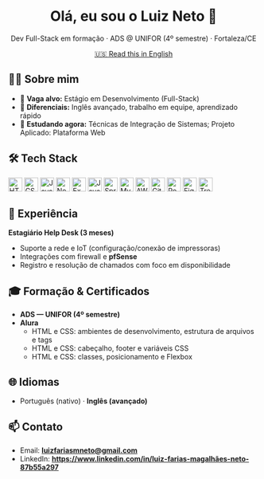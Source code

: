<h1 align="center">Olá, eu sou o Luiz Neto 👋</h1>
<p align="center">
  Dev Full-Stack em formação · ADS @ UNIFOR (4º semestre) · Fortaleza/CE
</p>

<p align="center">
  <a href="README.en.md">🇺🇸 Read this in English</a>
</p>

## 👨‍💻 Sobre mim
- 🎯 **Vaga alvo:** Estágio em Desenvolvimento (Full-Stack)
- 🧭 **Diferenciais:** Inglês avançado, trabalho em equipe, aprendizado rápido
- 🌱 **Estudando agora:** Técnicas de Integração de Sistemas; Projeto Aplicado: Plataforma Web

## 🛠️ Tech Stack
<div>
  <!-- Front-end -->
  <img src="https://cdn.jsdelivr.net/gh/devicons/devicon/icons/html5/html5-original.svg" height="28" alt="HTML5" />
  <img src="https://cdn.jsdelivr.net/gh/devicons/devicon/icons/css3/css3-original.svg" height="28" alt="CSS3" />
  <img src="https://cdn.jsdelivr.net/gh/devicons/devicon/icons/javascript/javascript-original.svg" height="28" alt="JavaScript" />
  <!-- Back-end -->
  <img src="https://cdn.jsdelivr.net/gh/devicons/devicon/icons/nodejs/nodejs-original.svg" height="28" alt="Node.js" />
  <img src="https://cdn.jsdelivr.net/gh/devicons/devicon/icons/express/express-original.svg" height="28" alt="Express" />
  <img src="https://cdn.jsdelivr.net/gh/devicons/devicon/icons/java/java-original.svg" height="28" alt="Java" />
  <img src="https://cdn.jsdelivr.net/gh/devicons/devicon/icons/spring/spring-original.svg" height="28" alt="Spring Boot" />
  <!-- DB -->
  <img src="https://cdn.jsdelivr.net/gh/devicons/devicon/icons/mysql/mysql-original.svg" height="28" alt="MySQL" />
  <!-- Cloud/Tools -->
  <img src="https://cdn.jsdelivr.net/gh/devicons/devicon/icons/amazonwebservices/amazonwebservices-original.svg" height="28" alt="AWS" />
  <img src="https://cdn.jsdelivr.net/gh/devicons/devicon/icons/github/github-original.svg" height="28" alt="GitHub" />
  <img src="https://cdn.jsdelivr.net/gh/devicons/devicon/icons/postman/postman-original.svg" height="28" alt="Postman" />
  <img src="https://cdn.jsdelivr.net/gh/devicons/devicon/icons/figma/figma-original.svg" height="28" alt="Figma" />
  <img src="https://cdn.jsdelivr.net/gh/devicons/devicon/icons/trello/trello-plain.svg" height="28" alt="Trello" />
</div>

## 💼 Experiência
**Estagiário Help Desk (3 meses)**  
- Suporte a rede e IoT (configuração/conexão de impressoras)  
- Integrações com firewall e **pfSense**  
- Registro e resolução de chamados com foco em disponibilidade

## 🎓 Formação & Certificados
- **ADS — UNIFOR (4º semestre)**
- **Alura**  
  - HTML e CSS: ambientes de desenvolvimento, estrutura de arquivos e tags  
  - HTML e CSS: cabeçalho, footer e variáveis CSS  
  - HTML e CSS: classes, posicionamento e Flexbox

## 🌐 Idiomas
- Português (nativo) · **Inglês (avançado)**

## 📫 Contato
- Email: **luizfariasmneto@gmail.com**  
- LinkedIn: **https://www.linkedin.com/in/luiz-farias-magalhães-neto-87b55a297**


